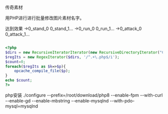 传奇素材

用PHP进行进行批量修改图片素材名字。

达到效果
->0_stand_0 0_stand_1...
->0_run_0 0_run_1...
->0_attack_0 0_attack_1...

```PHP

<?php
$dirs = new RecursiveIteratorIterator(new RecursiveDirectoryIterator("C:\\xampp\\htdocs"), RecursiveIteratorIterator::SELF_FIRST);
$regIts = new RegexIterator($dirs, '/^.+\.php$/i');
$count=0;
foreach($regIts as $k=>$p){
	opcache_compile_file($p);
}
echo $count;
?>
```
php安装
./configure --prefix=/root/download/php8 --enable-fpm  --with-curl  --enable-gd --enable-mbstring  --enable-mysqlnd --with-pdo-mysql=mysqlnd

